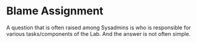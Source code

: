 # Blame Assignment

A question that is often raised among Sysadmins is who is responsible for various tasks/components of the Lab.  And the answer is not often simple.

